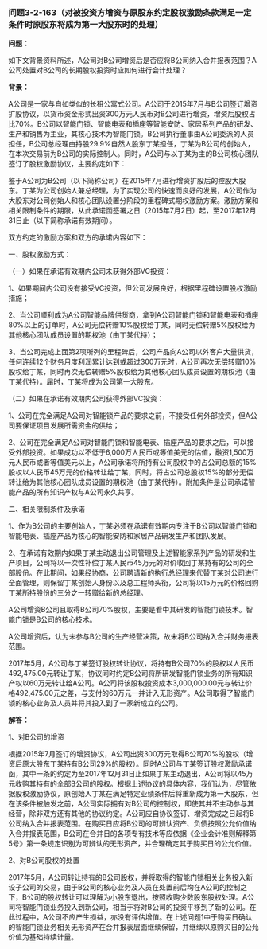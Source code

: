 ### 问题3-2-163（对被投资方增资与原股东约定股权激励条款满足一定条件时原股东将成为第一大股东时的处理）

**问题：**

如下文背景资料所述，A公司对B公司增资后是否应将B公司纳入合并报表范围？A公司处置对B公司的长期股权投资时应如何进行会计处理？

**背景：**

A公司是一家与自如类似的长租公寓式公司。A公司于2015年7月与B公司签订增资扩股协议，以货币资金形式出资300万元人民币对B公司进行增资，增资后股权占比70%。B公司以智能门锁、智能电表和插座等智能安防、家居系列产品的研发、生产和销售为主业，其核心技术为智能门锁。B公司执行董事由A公司委派的人员担任，B公司总经理由持股29.9%自然人股东丁某担任，丁某为B公司的创始人，在本次交易前为B公司的实际控制人。同时，A公司与以丁某为主的B公司核心团队签订了股权激励协议，主要约定如下：

鉴于A公司为B公司（以下简称公司）在2015年7月进行增资扩股后的控股大股东。丁某为公司创始人兼总经理，为了实现公司的快速而良好的发展，A公司作为大股东对公司创始人和核心团队设置分阶段的里程碑式期权激励方案。激励方案和相关限制条件的期限，从此承诺函签署之日（2015年7月2日）起，至2017年12月31日止（以下简称承诺有效期间）。

双方约定的激励方案和双方的承诺内容如下：

一、股权激励方式：

（一）如果在承诺有效期内公司未获得外部VC投资：

1、如果期间内公司没有接受VC投资，但公司发展良好，根据里程碑设置股权激励措施；

2、当公司顺利成为A公司智能品牌供货商，拿到A公司智能门锁和智能电表和插座80%以上的订单时，A公司无偿转赠10%股权给丁某，同时无偿转赠5%股权给为其他核心团队成员设置的期权池（由丁某代持）；

3、当公司完成上面第2项所列的里程碑后，公司产品向A公司以外客户大量供货，任何连续12个财务月度利润累计达到或超过300万元时，A公司再次无偿转赠10%股权给丁某，同时再次无偿转赠5%股权给为其他核心团队成员设置的期权池（由丁某代持）。届时，丁某将成为公司第一大股东。

（二）如果在承诺有效期内公司获得外部VC投资：

1、公司在完全满足A公司对智能锁产品的要求之前，不接受任何外部投资，但A公司要保证项目发展所需资金的供给；

2、公司在完全满足A公司对智能门锁和智能电表、插座产品的要求之后，可以接受外部投资。如果成功以不低于6,000万人民币或等值美元的估值，融资1,500万元人民币或者等值美元以上，A公司承诺将所持有公司股权中的占公司总额的15%股权以人民币45万元的价格转让给丁某，同时，将占公司总股权15%的部分无偿转让给为其他核心团队成员设置的期权池（由丁某代持）。附加条件是公司承诺智能产品的所有知识产权与A公司永久共享。

二、相关限制条件及承诺

1、作为B公司的主要创始人，丁某必须在承诺有效期内专注于B公司以智能门锁和智能电表、插座产品为核心的智能安防和家居产品研发生产和团队发展。

2、在承诺有效期内如果丁某主动退出公司管理及上述智能家系列产品的研发和生产项目，公司将以一次性补偿丁某人民币45万元的对价收回丁某持有的公司的全部股份。在此期间，如果经协商，公司聘请新的执行总经理来代替丁某对公司进行全面管理，则保留丁某创始人身份以及总工程师头衔，公司将以15万元的价格回购丁某所持股份的三分之一转赠给新的总经理。

A公司增资B公司且取得B公司70%股权，主要是看中其研发的智能门锁技术。智能门锁是B公司的核心技术。

A公司增资后，认为未参与B公司的生产经营决策，故未将B公司纳入合并财务报表范围。

2017年5月，A公司与丁某签订股权转让协议，将持有B公司70%的股权以人民币492,475.00元转让丁某，协议同时约定B公司将所研发智能门锁业务的所有知识产权以60万元转让给A公司。A公司将该股权投资成本3,000,000.00元与转让价格492,475.00元之差，与支付的60万元一并计入无形资产。A公司取得了智能门锁的核心业务及人员并将其投入到了一家新成立的公司。

**解答：**

1、对B公司的增资

根据2015年7月签订的增资协议，A公司出资300万元取得B公司70%的股权（增资后原大股东丁某持有B公司29%的股权）。同时A公司与丁某签订股权激励承诺函，其中一条的约定为至2017年12月31日止如果丁某主动退出，A公司将以45万元收购其持有的全部B公司的股权。根据上述协议的具体内容，我们认为，尽管依据股权激励协议，原创始人丁某在满足特定业绩条件后将重新成为第一大股东，但在该条件被触发之前，A公司实际拥有对B公司的控制权，即使其并不主动参与其经营，除非双方还有其他的协议约定。A公司应自协议签订、增资完成之日起将B公司纳入合并报表范围。在购买日应将B公司的可辨认资产、负债按照公允价值纳入合并报表范围，B公司在合并日的各项专有技术等应依据《企业会计准则解释第5号》第一条规定识别为可辨认的无形资产，并合理确定其于购买日的公允价值。

2、对B公司股权的处置

2017年5月，A公司转让持有的B公司股权，并将取得的智能门锁相关业务投入新设子公司的交易，由于B公司的核心业务及人员在处置前后均在A公司的控制之下，B公司的股权转让可以理解为小股东退出，按照收购少数股东股权处理。A公司将智能门锁业务投入到新公司，相当于将对B公司的投资平移到了新的公司。在此过程中，A公司不应产生损益，亦没有评估增值。在上述问题1中于购买日确认的智能门锁业务相关无形资产在合并报表层面继续保留，并继续以原购买日的公允价值为基础持续计量。